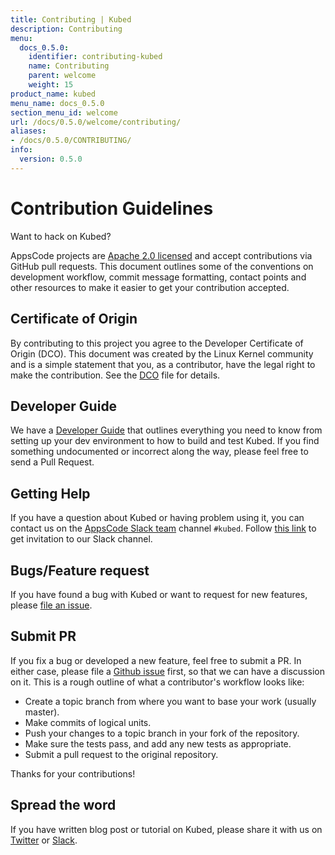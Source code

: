 ```yaml
---
title: Contributing | Kubed
description: Contributing
menu:
  docs_0.5.0:
    identifier: contributing-kubed
    name: Contributing
    parent: welcome
    weight: 15
product_name: kubed
menu_name: docs_0.5.0
section_menu_id: welcome
url: /docs/0.5.0/welcome/contributing/
aliases:
- /docs/0.5.0/CONTRIBUTING/
info:
  version: 0.5.0
---
```


# Contribution Guidelines
Want to hack on Kubed?

AppsCode projects are [Apache 2.0 licensed](https://github.com/appscode/kubed/blob/master/LICENSE) and accept contributions via
GitHub pull requests.  This document outlines some of the conventions on
development workflow, commit message formatting, contact points and other
resources to make it easier to get your contribution accepted.

## Certificate of Origin

By contributing to this project you agree to the Developer Certificate of
Origin (DCO). This document was created by the Linux Kernel community and is a
simple statement that you, as a contributor, have the legal right to make the
contribution. See the [DCO](https://github.com/appscode/kubed/blob/master/DCO) file for details.

## Developer Guide

We have a [Developer Guide](/docs/0.5.0/setup/developer-guide/overview) that outlines everything you need to know from setting up your
dev environment to how to build and test Kubed. If you find something undocumented or incorrect along the way,
please feel free to send a Pull Request.

## Getting Help

If you have a question about Kubed or having problem using it, you can contact us on the [AppsCode Slack team](https://appscode.slack.com/messages/C6HSHCKBL/details/) channel `#kubed`. Follow [this link](https://slack.appscode.com) to get invitation to our Slack channel.

## Bugs/Feature request

If you have found a bug with Kubed or want to request for new features, please [file an issue](https://github.com/appscode/kubed/issues/new).

## Submit PR

If you fix a bug or developed a new feature, feel free to submit a PR. In either case, please file a [Github issue](https://github.com/appscode/kubed/issues/new) first, so that we can have a discussion on it. This is a rough outline of what a contributor's workflow looks like:

- Create a topic branch from where you want to base your work (usually master).
- Make commits of logical units.
- Push your changes to a topic branch in your fork of the repository.
- Make sure the tests pass, and add any new tests as appropriate.
- Submit a pull request to the original repository.

Thanks for your contributions!

## Spread the word

If you have written blog post or tutorial on Kubed, please share it with us on [Twitter](https://twitter.com/AppsCodeHQ) or [Slack](https://slack.appscode.com).
